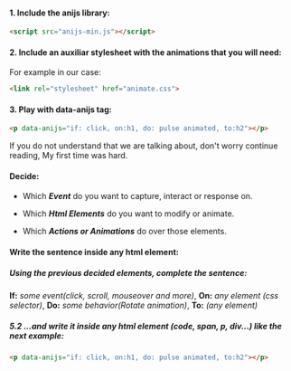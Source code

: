 #### 1. **Include the anijs library:**

 ```html
 <script src="anijs-min.js"></script>
 ```

#### 2. **Include an auxiliar stylesheet with the animations that you will need:**

For example in our case:

```html
<link rel="stylesheet" href="animate.css">
```

#### 3. Play with data-anijs tag:
```html
<p data-anijs="if: click, on:h1, do: pulse animated, to:h2"></p>
```

If you do not understand that we are talking about, don't worry continue reading, My first time was hard.

#### Decide:

 * Which ***Event*** do you want to capture, interact or response on.

 * Which ***Html Elements*** do you want to modify or animate.

 * Which ***Actions or Animations*** do over those elements.

#### Write the sentence inside any html element:

##### Using the previous decided elements, complete the sentence:  

 **If:** *some event(click, scroll, mouseover and more)*, **On:** *any element (css selector)*, **Do:** *some behavior(Rotate animation)*, **To:** *(any element)*

##### 5.2 ...and write it inside any html element (*code, span, p, div*...) like the next example:

```html
<p data-anijs="if: click, on:h1, do: pulse animated, to:h2"></p>
```